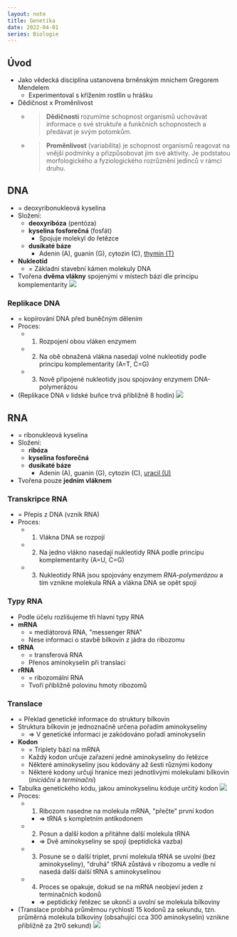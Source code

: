 ```yaml
---
layout: note
title: Genetika
date: 2022-04-01
series: Biologie
---
```


## Úvod
- Jako vědecká disciplína ustanovena brněnským mnichem Gregorem Mendelem
	- Experimentoval s křížením rostlin u hrášku
- Dědičnost x Proměnlivost
	- > **Dědičností** rozumíme schopnost organismů uchovávat informace o své struktuře a funkčních schopnostech a předávat je svým potomkům.
	- > **Proměnlivost** (variabilita) je schopnost organismů reagovat na vnější podmínky a přizpůsobovat jim své aktivity. Je podstatou morfologického a fyziologického rozrůznění jedinců v rámci druhu.

## DNA
- = deoxyribonukleová kyselina
- Složení:
	- **deoxyribóza** (pentóza)
	- **kyselina fosforečná** (fosfát)
		- Spojuje molekyl do řetězce
	- **dusíkaté báze**
		- Adenin (A), guanin (G), cytozin (C), <u>thymin (T)</u>
- **Nukleotid**
	- = Základní stavební kámen molekuly DNA
- Tvořena **dvěma vlákny** spojenými v místech bází dle principu komplementarity
![](https://www.sciencenewsforstudents.org/wp-content/uploads/2019/11/730_DNA_gene_explainer-640x450.png)
### Replikace DNA
- = kopírování DNA před buněčným dělením
- Proces:
	- 1. Rozpojení obou vláken enzymem
	- 2. Na obě obnažená vlákna nasedají volné nukleotidy podle principu komplementarity (A=T, C=G)
	- 3. Nově připojené nukleotidy jsou spojovány enzymem DNA-polymerázou
- (Replikace DNA v lidské buňce trvá přibližně 8 hodin)
![](https://media.memorang.com/images/5341855d-53b1-4c42-9ed4-24909796885c.jpg)

## RNA
- = ribonukleová kyselina
- Složení:
	- **ribóza**
	- **kyselina fosforečná**
	- **dusíkaté báze**
		- Adenin (A), guanin (G), cytozin (C), <u>uracil (U)</u>
- Tvořena pouze **jedním vláknem**

### Transkripce RNA
- = Přepis z DNA (vznik RNA)
- Proces:
	- 1. Vlákna DNA se rozpojí
	- 2. Na jedno vlákno nasedají nukleotidy RNA podle principu komplementarity (A=U, C=G)
	- 3. Nukleotidy RNA jsou spojovány enzymem *RNA-polymerázou* a tím vznikne molekula RNA a vlákna DNA se opět spojí

### Typy RNA
- Podle účelu rozlišujeme tři hlavní typy RNA
- **mRNA**
	- = mediátorová RNA, "messenger RNA"
	- Nese informaci o stavbě bílkovin z jádra do ribozomu
- **tRNA**
	- = transferová RNA
	- Přenos aminokyselin při translaci
- **rRNA**
	- = ribozomální RNA
	- Tvoří přibližně polovinu hmoty ribozomů

### Translace
- = Překlad genetické informace do struktury bílkovin
- Struktura bílkovin je jednoznačně určena pořadím aminokyseliny
	- => V genetické informaci je zakódováno pořadí aminokyselin
- **Kodon**
	- = Triplety bází na mRNA
	- Každý kodon určuje zařazení jedné aminokyseliny do řetězce
	- Některé aminokyseliny jsou kódovány až šesti různými kodony
	- Některé kodony určují hranice mezi jednotlivými molekulami bílkovin (*iniciáční* a *terminační*)
- Tabulka genetického kódu, jakou aminokyselinu kóduje určitý kodon
	![](https://vesmir.cz/images/gallery/archiv/2012/6/geneticky-kod-z-pohledu-matematiky/page/2012_364_04.gif)
- Proces:
	- 1. Ribozom nasedne na molekula mRNA, "přečte" první kodon
		- => tRNA s kompletním antikodonem
	- 2. Posun a další kodon a přitáhne další molekula tRNA
		- => Dvě aminokyseliny se spojí (peptidická vazba)
	- 3. Posune se o další triplet, první molekula tRNA se uvolní (bez aminokyseliny), "druhá" tRNA zůstává v ribozomu a vedle ní nasedá další další tRNA s aminokyselinou
	- 4. Proces se opakuje, dokud se na mRNA neobjeví jeden z terminačních kodonů
		- => peptidický řetězec se ukončí a uvolní se molekula bílkoviny
- (Translace probíhá průměrnou rychlostí 15 kodonů za sekundu, tzn. průměrná molekula bílkoviny (obsahující cca 300 aminokyselin) vznikne přibližně za 2tr0 sekund)
![](https://upload.wikimedia.org/wikipedia/commons/a/a8/Schematischer_Ablauf_der_RNA-Translation.png?20210114213455)